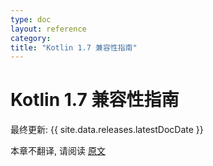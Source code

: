 ```yaml
---
type: doc
layout: reference
category:
title: "Kotlin 1.7 兼容性指南"
---
```


# Kotlin 1.7 兼容性指南

最终更新: {{ site.data.releases.latestDocDate }}

本章不翻译, 请阅读 [原文](https://kotlinlang.org/docs/compatibility-guide-17.html)
